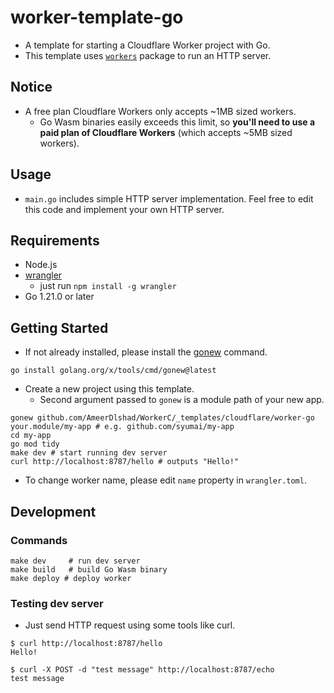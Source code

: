 # worker-template-go

- A template for starting a Cloudflare Worker project with Go.
- This template uses [`workers`](https://github.com/AmeerDlshad/WorkerC) package to run an HTTP server.

## Notice

- A free plan Cloudflare Workers only accepts ~1MB sized workers.
  - Go Wasm binaries easily exceeds this limit, so **you'll need to use a paid plan of Cloudflare Workers** (which accepts ~5MB sized workers).

## Usage

- `main.go` includes simple HTTP server implementation. Feel free to edit this code and implement your own HTTP server.

## Requirements

- Node.js
- [wrangler](https://developers.cloudflare.com/workers/wrangler/)
  - just run `npm install -g wrangler`
- Go 1.21.0 or later

## Getting Started

- If not already installed, please install the [gonew](https://pkg.go.dev/golang.org/x/tools/cmd/gonew) command.

```console
go install golang.org/x/tools/cmd/gonew@latest
```

- Create a new project using this template.
  - Second argument passed to `gonew` is a module path of your new app.

```console
gonew github.com/AmeerDlshad/WorkerC/_templates/cloudflare/worker-go your.module/my-app # e.g. github.com/syumai/my-app
cd my-app
go mod tidy
make dev # start running dev server
curl http://localhost:8787/hello # outputs "Hello!"
```

- To change worker name, please edit `name` property in `wrangler.toml`.

## Development

### Commands

```
make dev     # run dev server
make build   # build Go Wasm binary
make deploy # deploy worker
```

### Testing dev server

- Just send HTTP request using some tools like curl.

```
$ curl http://localhost:8787/hello
Hello!
```

```
$ curl -X POST -d "test message" http://localhost:8787/echo
test message
```
